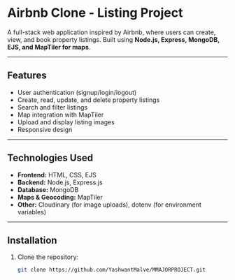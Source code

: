 # Airbnb Clone - Listing Project

A full-stack web application inspired by Airbnb, where users can create, view, and book property listings. Built using **Node.js, Express, MongoDB, EJS, and MapTiler for maps**.

---

## Features

- User authentication (signup/login/logout)
- Create, read, update, and delete property listings
- Search and filter listings
- Map integration with MapTiler
- Upload and display listing images
- Responsive design

---

## Technologies Used

- **Frontend:** HTML, CSS, EJS
- **Backend:** Node.js, Express.js
- **Database:** MongoDB
- **Maps & Geocoding:** MapTiler
- **Other:** Cloudinary (for image uploads), dotenv (for environment variables)

---

## Installation

1. Clone the repository:  
   ```bash
   git clone https://github.com/YashwantMalve/MMAJORPROJECT.git
